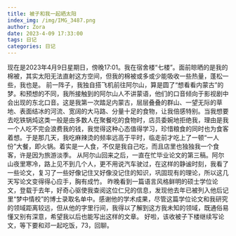```yaml
---
title: 被子和我一起晒太阳
index_img: /img/IMG_3487.png
author: Zora
date: 2023-4-09 17:33:00
tags: 日记
categories: 日记
---
```



现在是2023年4月9日星期日，傍晚17:01。我在宿舍楼“七楼”。面前晾晒的是我的棉被，其实太阳无法直射这方空间，但我的棉被或多或少能吸收一些热量，蓬松一些，我也是。
前一阵子，我独自搭飞机前往阿尔山，算是圆了“想看看内蒙古”的梦。和预想的不同，我所接触到的阿尔山人不讲蒙语，他们的口音倾向于影视剧中会出现的东北口音。这是我第一次踏足内蒙古，层层叠叠的群山、一望无际的草地、表面结冰的河流、宽阔的大马路、分量十足的食物，让我倍感特别。当我想要去吃铁锅炖这类一般是由多数人在聚餐吃的食物时，店员委婉地拒绝我，理由是我一个人吃不完会浪费我的钱，我觉得这种心态值得学习，珍惜粮食的同时也为食客着想。于是那几天，我吃麻辣烫的频率远高于平时，临走前才吃上了一顿“一人份”大餐，即火锅。着实是一人食，不仅是我自己吃，而且店里也独独我一个食客，许是因为旅游淡季。
从阿尔山回来之后，一直在忙毕业论文的第三稿。阿尔山夜里寒冷，路上见不到几个人，更不用说汽车驶过，在这样的静谧时刻，我看了一些论文，复习了一些好像记住又好像没记住的知识，巩固现有的理论，所以这几天写论文变得得心应手，胸有成竹。
昨晚看到一篇语言风格鲜明的硕士学位论文，登载于去年，好奇心驱使我查阅这位仁兄的信息，发现他去年已被列入他后记里“梦中情校”的博士录取名单中。感谢他的学术成果，尽管这篇学位论文和我研究的领域距离较远，但从他的字里行间，我得以了解到这方我未知的领域，既通俗易懂又别有深意，希望我以后也能写出这样的文章。
好啦，该收被子下楼继续写论文，等下要和邓一起吃饭，73，回聊。
